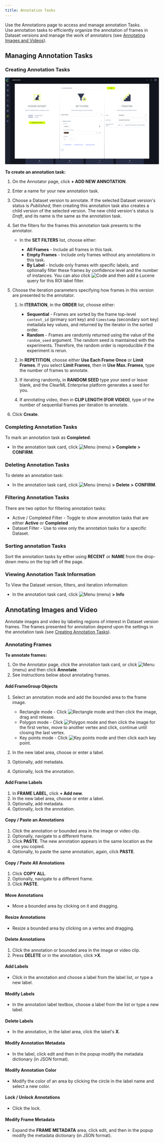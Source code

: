 ```yaml
---
title: Annotation Tasks
---
```


Use the Annotations page to access and manage annotation Tasks.  
Use annotation tasks to efficiently organize the annotation of frames in Dataset versions and manage the work of annotators 
(see [Annotating Images and Videos](#annotating-images-and-video)).

## Managing Annotation Tasks

### Creating Annotation Tasks


![image](../../img/hyperdatasets/annotation_task_01.png)

**To create an annotation task:**

1. On the Annotator page, click **+ ADD NEW ANNOTATION**.
1. Enter a name for your new annotation task. 
1. Choose a Dataset version to annotate. If the selected Dataset version's status is *Published*, then creating this 
   annotation task also creates a child version of the selected version. The new child version's status is *Draft*, and 
   its name is the same as the annotation task.
1. Set the filters for the frames this annotation task presents to the annotator.

    * In the **SET FILTERS** list, choose either:
    
        * **All Frames** - Include all frames in this task.
        * **Empty Frames** - Include only frames without any annotations in this task.
        * **By Label** - Include only frames with specific labels, and optionally filter these frames by confidence level and
         the number of instances. You can also click <img src="/docs/latest/icons/ico-code.svg" alt="Code" className="icon size-md space-sm" /> and then add a Lucene query for this ROI label filter.

1. Choose the iteration parameters specifying how frames in this version are presented to the annotator.
        
    1. In **ITERATION**, in the **ORDER** list, choose either:
                
        * **Sequential** - Frames are sorted by the frame top-level `context_id` (primary sort key) and `timestamp` (secondary sort key) metadata key values, and returned by the iterator in the sorted order.
        * **Random** - Frames are randomly returned using the value of the `random_seed` argument. The random seed is maintained with the experiments. Therefore, the random order is reproducible if the experiment is rerun.

    1. In **REPETITION**, choose either **Use Each Frame Once** or **Limit Frames**. If you select **Limit Frames**, then in **Use Max. Frames**, type the number of frames to annotate.
    1. If iterating randomly, in **RANDOM SEED** type your seed or leave blank, and the ClearML Enterprise platform generates a seed for you.
    1. If annotating video, then in **CLIP LENGTH (FOR VIDEO)**, type of the number of sequential frames per iteration to annotate.
            
1. Click **Create**.

### Completing Annotation Tasks

To mark an annotation task as **Completed**:

* In the annotation task card, click <img src="/docs/latest/icons/ico-bars-menu.svg" alt="Menu" className="icon size-md space-sm" /> (menu) **>** **Complete** **>** **CONFIRM**.

### Deleting Annotation Tasks

To delete an annotation task:

* In the annotation task card, click <img src="/docs/latest/icons/ico-bars-menu.svg" alt="Menu" className="icon size-md space-sm" /> (menu) **>** **Delete** **>** **CONFIRM**.

### Filtering Annotation Tasks

There are two option for filtering annotation tasks:

* Active / Completed Filter - Toggle to show annotation tasks that are either **Active** or **Completed**
* Dataset Filter - Use to view only the annotation tasks for a specific Dataset.

### Sorting annotation Tasks

Sort the annotation tasks by either using **RECENT** or **NAME** from the drop-down menu on the top left of the page.  

### Viewing Annotation Task Information

To View the Dataset version, filters, and iteration information:

* In the annotation task card, click <img src="/docs/latest/icons/ico-bars-menu.svg" alt="Menu" className="icon size-md space-sm" /> (menu) **>** **Info**


## Annotating Images and Video

Annotate images and video by labeling regions of interest in Dataset version frames. The frames presented for annotation 
depend upon the settings in the annotation task (see [Creating Annotation Tasks](#creating-annotation-tasks)).


### Annotating Frames

**To annotate frames:**

1. On the Annotator page, click the annotation task card, or click <img src="/docs/latest/icons/ico-bars-menu.svg" alt="Menu" className="icon size-md space-sm" /> (menu)
   and then click **Annotate**.
1. See instructions below about annotating frames.


#### Add FrameGroup Objects

1. Select an annotation mode and add the bounded area to the frame image.

    * Rectangle mode - Click <img src="/docs/latest/icons/ico-rectangle-icon-purple.svg" alt="Rectangle mode" className="icon size-sm space-sm" /> and then click the image, drag and release. 
    * Polygon mode - Click <img src="/docs/latest/icons/ico-polygon-icon-purple.svg" alt="Polygon mode" className="icon size-sm space-sm" /> and then click the image for the first vertex, 
      move to another vertex and click, continue until closing the last vertex. 
    * Key points mode - Click <img src="/docs/latest/icons/ico-keypoint-icon-purple.svg" alt="Key points mode" className="icon size-sm space-sm" /> and then click each key point.  

1. In the new label area, choose or enter a label. 
1. Optionally, add metadata. 
1. Optionally, lock the annotation.

#### Add Frame Labels

1. In **FRAME LABEL**, click **+ Add new**.
1. In the new label area, choose or enter a label. 
1. Optionally, add metadata. 
1. Optionally, lock the annotation.

#### Copy / Paste an Annotations

1. Click the annotation or bounded area in the image or video clip.
1. Optionally, navigate to a different frame.
1. Click **PASTE**. The new annotation appears in the same location as the one you copied.
1. Optionally, to paste the same annotation, again, click **PASTE**.

#### Copy / Paste All Annotations

1. Click **COPY ALL**.
1. Optionally, navigate to a different frame.
1. Click **PASTE**.

#### Move Annotations

* Move a bounded area by clicking on it and dragging.

#### Resize Annotations

* Resize a bounded area by clicking on a vertex and dragging.

#### Delete Annotations

1. Click the annotation or bounded area in the image or video clip.
1. Press **DELETE** or in the annotation, click **>X**.

#### Add Labels

* Click in the annotation and choose a label from the label list, or type a new label.

#### Modify Labels

* In the annotation label textbox, choose a label from the list or type a new label.

#### Delete Labels

* In the annotation, in the label area, click the label's **X**.

#### Modify Annotation Metadata

* In the label, click edit and then in the popup modify the metadata dictionary (in JSON format).

#### Modify Annotation Color

* Modify the color of an area by clicking the circle in the label name and select a new color.

#### Lock / Unlock Annotations

* Click the lock.

#### Modify Frame Metadata

* Expand the **FRAME METADATA** area, click edit, and then in the popup modify the metadata dictionary (in JSON format).
